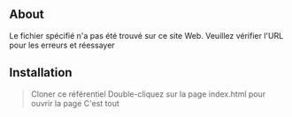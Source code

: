 
## About
Le fichier spécifié n'a pas été trouvé sur ce site Web. Veuillez vérifier l'URL pour les erreurs et réessayer
## Installation
> Cloner ce référentiel
> Double-cliquez sur la page index.html pour ouvrir la page
> C'est tout
